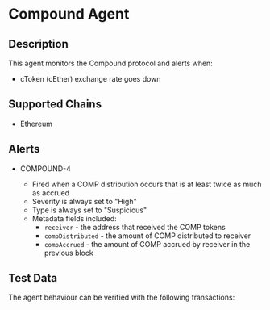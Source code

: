 # Compound Agent

## Description

This agent monitors the Compound protocol and alerts when:

- cToken (cEther) exchange rate goes down

## Supported Chains

- Ethereum

## Alerts

- COMPOUND-4

  - Fired when a COMP distribution occurs that is at least twice as much as accrued
  - Severity is always set to "High"
  - Type is always set to "Suspicious"
  - Metadata fields included:
    - `receiver` - the address that received the COMP tokens
    - `compDistributed` - the amount of COMP distributed to receiver
    - `compAccrued` - the amount of COMP accrued by receiver in the previous block

## Test Data

The agent behaviour can be verified with the following transactions:
